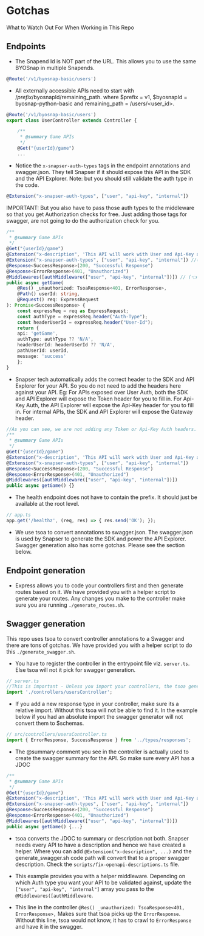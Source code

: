 # Gotchas
What to Watch Out For When Working in This Repo

## Endpoints
- The Snapend Id is NOT part of the URL. This allows you to use the same BYOSnap in multiple Snapends.
```typescript
@Route('/v1/byosnap-basic/users')
```
- All externally accessible APIs need to start with /$prefix/$byosnapId/remaining_path. where $prefix = v1, $byosnapId = byosnap-python-basic and remaining_path = /users/<user_id>.
```typescript
@Route('/v1/byosnap-basic/users')
export class UserController extends Controller {

    /**
     * @summary Game APIs
     */
    @Get("{userId}/game")
    ...
```
- Notice the `x-snapser-auth-types` tags in the endpoint annotations and swagger.json. They tell Snapser if it should expose this API in the SDK and the API Explorer. Note: but you should still validate the auth type in the code.
```typescript
@Extension("x-snapser-auth-types", ["user", "api-key", "internal"])
```
IMPORTANT: But you also have to pass those auth types to the middleware so that you get Authorization checks for free. Just adding those tags for swagger, are not going to do the authorization check for you.
```typescript
/**
 * @summary Game APIs
 */
@Get("{userId}/game")
@Extension("x-description", 'This API will work with User and Api-Key auth. With a valid user token and api-key, you can access this API.')
@Extension("x-snapser-auth-types", ["user", "api-key", "internal"]) //(👈 This controls the x-snapser-auth-types tags in the swagger)
@Response<SuccessResponse>(200, "Successful Response")
@Response<ErrorResponse>(401, "Unauthorized")
@Middlewares([authMiddleware(["user", "api-key", "internal"])]) // (👈 This tells the middleware that user auth, app auth and internal auth are allowed for this method)
public async getGame(
    @Res() _unauthorized: TsoaResponse<401, ErrorResponse>,
    @Path() userId: string,
    @Request() req: ExpressRequest
): Promise<SuccessResponse> {
    const expressReq = req as ExpressRequest;
    const authType = expressReq.header("Auth-Type");
    const headerUserId = expressReq.header("User-Id");
    return {
    api: 'getGame',
    authType: authType ?? 'N/A',
    headerUserId: headerUserId ?? 'N/A',
    pathUserId: userId,
    message: 'success'
    };
}
```

- Snapser tech automatically adds the correct header to the SDK and API Explorer for your API. So you do not need to add the headers here against your API. Eg: For APIs exposed over User Auth, both the SDK and API Explorer will expose the Token header for you to fill in. For Api-Key Auth, the API Explorer will expose the Api-Key header for you to fill in. For internal APIs, the SDK and API Explorer will expose the Gateway header.
```typescript
//As you can see, we are not adding any Token or Api-Key Auth headers. Snapser handles that for you.
/**
 * @summary Game APIs
 */
@Get("{userId}/game")
@Extension("x-description", 'This API will work with User and Api-Key auth. With a valid user token and api-key, you can access this API.')
@Extension("x-snapser-auth-types", ["user", "api-key", "internal"])
@Response<SuccessResponse>(200, "Successful Response")
@Response<ErrorResponse>(401, "Unauthorized")
@Middlewares([authMiddleware(["user", "api-key", "internal"])])
public async getGame() {}
```
- The health endpoint does not have to contain the prefix. It should just be available at the root level.
```typescript
// app.ts
app.get('/healthz', (req, res) => { res.send('OK'); });
```
- We use tsoa to convert annotations to swagger.json. The swagger.json is used by Snapser to generate the SDK and power the API Explorer. Swagger generation also has some gotchas. Please see the section below.


## Endpoint generation
- Express allows you to code your controllers first and then generate routes based on it. We have provided you with a helper script to generate your routes. Any changes you make to the controller make sure you are running `./generate_routes.sh`.

## Swagger generation
This repo uses tsoa to convert controller annotations to a Swagger and there are tons of gotchas. We have provided you with a helper script to do this `./generate_swagger.sh`.

- You have to register the controller in the entrypoint file viz. `server.ts`. Else tsoa will not it pick for swagger generation.
```typescript
// server.ts
//This is important - Unless you import your controllers, the tsoa generated routes will not be registered
import './controllers/usersController';
```
- If you add a new response type in your controller, make sure its a relative import. Without this tsoa will not be able to find it. In the example below if you had an absolute import the swagger generator will not convert them to $schemas.
```typescript
// src/controllers/usersController.ts
import { ErrorResponse, SuccessResponse } from '../types/responses';
```
- The @summary comment you see in the controller is actually used to create the swagger summary for the API. So make sure every API has a JDOC
```typescript
/**
 * @summary Game APIs
 */
@Get("{userId}/game")
@Extension("x-description", 'This API will work with User and Api-Key auth. With a valid user token and api-key, you can access this API.')
@Extension("x-snapser-auth-types", ["user", "api-key", "internal"])
@Response<SuccessResponse>(200, "Successful Response")
@Response<ErrorResponse>(401, "Unauthorized")
@Middlewares([authMiddleware(["user", "api-key", "internal"])])
public async getGame() {...}
```
- tsoa converts the JDOC to summary or description not both. Snapser needs every API to have a description and hence we have created a helper. Where you can add `@Extension("x-description", ...)` and the generate_swagger.sh code path will convert that to a proper swagger description. Check the `scripts/fix-openapi-descriptions.ts` file.

- This example provides you with a helper middleware. Depending on which Auth type you want your API to be validated against, update the `["user", "api-key", "internal"]` array you pass to the `@Middlewares([authMiddleware`.

- This line in the controller `@Res() _unauthorized: TsoaResponse<401, ErrorResponse>,` Makes sure that tsoa picks up the `ErrorResponse`. Without this line, tsoa would not know, it has to crawl to `ErrorResponse` and have it in the swagger.
